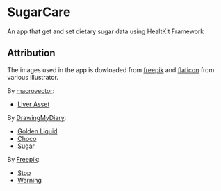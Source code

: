 # SugarCare
An app that get and set dietary sugar data using HealtKit Framework

## Attribution
The images used in the app is dowloaded from [freepik](https://www.freepik.com/) and [flaticon](https://www.flaticon.com/) from various illustrator.

By [macrovector](https://www.freepik.com/author/macrovector):
* [Liver Asset](https://www.freepik.com/free-vector/human-organs-characters-set-with-isolated-icons-liver-having-sickness-mad-alcohol-bottle-burger-vector-illustration_31977420.htm#query=liver%20chibi&position=1&from_view=search&track=location_fest_v1)

By [DrawingMyDiary](https://www.freepik.com/author/drawingmydiary):
* [Golden Liquid](https://www.freepik.com/free-vector/mascot-images-yellow-liquid-set_15757691.htm#&position=10&from_view=author)
* [Choco](https://www.freepik.com/free-vector/cartoon-images-chocolate-set_14877941.htm#page=2&position=17&from_view=author)
* [Sugar](https://www.freepik.com/free-vector/emoticon-set-sugar-cube-first-set-vector-illustration_16302246.htm#query=sugar%20chibi&position=12&from_view=search&track=ais)

By [Freepik](https://www.flaticon.com/authors/freepik):
* [Stop](https://www.flaticon.com/free-icon/stop_3711891?term=x+warning&page=1&position=17&origin=search&related_id=3711891)
* [Warning](https://www.flaticon.com/free-icon/warning_10354763?related_id=10354763)
